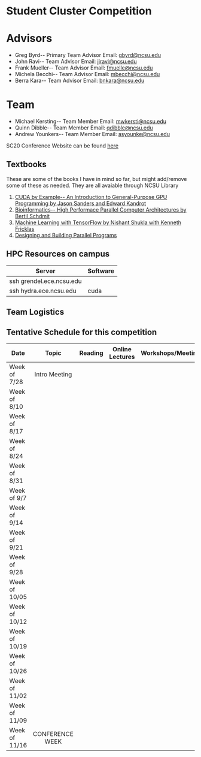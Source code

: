 # Student Cluster Competition

# Advisors
* Greg Byrd-- Primary Team Advisor  Email: gbyrd@ncsu.edu
* John Ravi-- Team Advisor Email: jjravi@ncsu.edu
* Frank Mueller-- Team Advisor Email: fmuelle@ncsu.edu
* Michela Becchi-- Team Advisor Email: mbecchi@ncsu.edu
* Berra Kara-- Team Advisor  Email: bnkara@ncsu.edu

# Team
* Michael Kersting-- Team Member Email: mwkersti@ncsu.edu
* Quinn Dibble-- Team Member Email: qdibble@ncsu.edu
* Andrew Younkers-- Team Member Email: asyounke@ncsu.edu


SC20 Conference Website can be found [here](https://sc20.supercomputing.org/)


## Textbooks
These are some of the books I have in mind so far, but might add/remove some of these as needed. They are all avaiable through NCSU Library

1. [CUDA by Example-- An Introduction to General-Purpose GPU Programming by Jason Sanders and Edward Kandrot](https://www.amazon.com/CUDA-Example-Introduction-General-Purpose-Programming-ebook/dp/B003VYBOSE/ref=sr_1_1?ie=UTF8&qid=1549751175&sr=8-1&keywords=CUDA+by+Example--+An+Introduction+to+General-Purpose+GPU+Programming+by+Jason+Sanders+and+Edward+Kandrot)
2. [Bioinformatics-- High Performace Parallel Computer Architectures by Bertil Schdmit](https://www.amazon.com/Bioinformatics-Performance-Parallel-Architectures-Multi-Core-ebook/dp/B005GGLE7Q/ref=sr_1_1?s=home-garden&ie=UTF8&qid=1549751144&sr=8-1&keywords=Bioinformatics+High+Performance+Parallel+Computer+Architectures)
3. [Machine Learning with TensorFlow by Nishant Shukla with Kenneth Fricklas](https://www.amazon.com/Machine-Learning-TensorFlow-Nishant-Shukla/dp/1617293873/ref=sr_1_fkmr0_1?ie=UTF8&qid=1549751259&sr=8-1-fkmr0&keywords=Machine+Learning+with+TensorFlow+by+Nishant+Shukla+with+Kenneth+Fricklas)
4. [Designing and Building Parallel Programs](https://www.mcs.anl.gov/~itf/dbpp/)

## HPC Resources on campus
| Server                   | Software |
|--------------------------|----------|
| ssh grendel.ece.ncsu.edu |          |
| ssh hydra.ece.ncsu.edu   | cuda     |

## Team Logistics



## Tentative Schedule for this competition
Date | Topic | Reading  | Online Lectures | Workshops/Meetings | Notes |
---- | :---: | --- | --- | --- | ---|
Week of 7/28 | Intro Meeting | |   |  | |
Week of 8/10 | | |   |  | |
Week of 8/17 |  | |   |  | |
Week of 8/24 |  | |   |  | |
Week of 8/31 |  | |   |  | |
Week of 9/7  |  | |   |  | |
Week of 9/14 |  | |   |  | |
Week of 9/21 |  | |   |  | |
Week of 9/28 |  | |   |  | |
Week of 10/05 |  | |   |  | |
Week of 10/12 |  | |   |  | |
Week of 10/19 |  | |   |  | |
Week of 10/26 |  | |   |  | |
Week of 11/02 |  | |   |  | |
Week of 11/09 |  | |   |  | |
Week of 11/16 | CONFERENCE WEEK | |   |  | |
